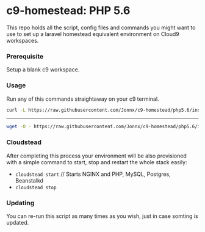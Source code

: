 # c9-homestead: PHP 5.6

This repo holds all the script, config files and commands you might want to
use to set up a laravel homestead equivalent environment on Cloud9 workspaces.

### Prerequisite

Setup a blank c9 workspace.

### Usage

Run any of this commands straightaway on your c9 terminal.

``` bash
curl -L https://raw.githubusercontent.com/Jonnx/c9-homestead/php5.6/install.sh | bash
```
----
``` bash
wget -O - https://raw.githubusercontent.com/Jonnx/c9-homestead/php5.6/install.sh | bash
```

### Cloudstead

After completing this process your environment will be also provisioned with a
simple command to start, stop and restart the whole stack easily:

* `cloudstead start` // Starts NGINX and PHP, MySQL, Postgres, Beanstalkd
* `cloudstead stop`

### Updating

You can re-run this script as many times as you wish, just in case somting is updated.


